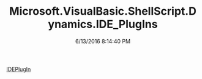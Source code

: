 ﻿---
title: Microsoft.VisualBasic.ShellScript.Dynamics.IDE_PlugIns
date: 6/13/2016 8:14:40 PM
---

[IDEPlugIn](T-Microsoft.VisualBasic.ShellScript.Dynamics.IDE_PlugIns.IDEPlugIn.html)
